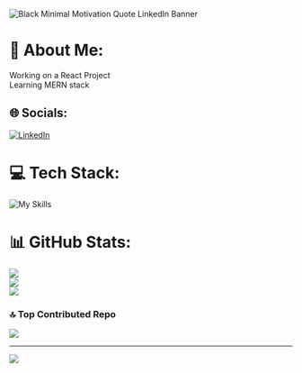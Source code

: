 ![Black Minimal Motivation Quote LinkedIn Banner](https://github.com/ajtTiahi99/ajtTiahi99/assets/56084820/34b3ad50-0a0e-456b-8d01-c992c522f2b0)

# 💫 About Me:
Working on a React Project<br>Learning MERN stack


## 🌐 Socials:
[![LinkedIn](https://img.shields.io/badge/Linkedin-0072b1?style=for-the-badge&logo=linkedin&logoColor=white)](https://www.linkedin.com/in/arjita-7846691b8/)

# 💻 Tech Stack:
![My Skills](https://skillicons.dev/icons?i=html,css,js,ts,bootstrap,react,mongodb,express,nodejs,python,cpp,postman,firebase,git,mysql,selenium,nextjs,scss,redux)

# 📊 GitHub Stats:
![](https://github-readme-stats.vercel.app/api?username=ajtTiahi99&theme=dark&hide_border=false&include_all_commits=false&count_private=false)<br/>
![](https://github-readme-streak-stats.herokuapp.com/?user=ajtTiahi99&theme=dark&hide_border=false)<br/>
![](https://github-readme-stats.vercel.app/api/top-langs/?username=ajtTiahi99&theme=dark&hide_border=false&include_all_commits=false&count_private=false&layout=compact)

### 🔝 Top Contributed Repo
![](https://github-contributor-stats.vercel.app/api?username=ajtTiahi99&limit=5&theme=dark&combine_all_yearly_contributions=true)

---
[![](https://visitcount.itsvg.in/api?id=ajtTiahi99&icon=0&color=0)](https://visitcount.itsvg.in)

<!-- Proudly created with GPRM ( https://gprm.itsvg.in ) -->
